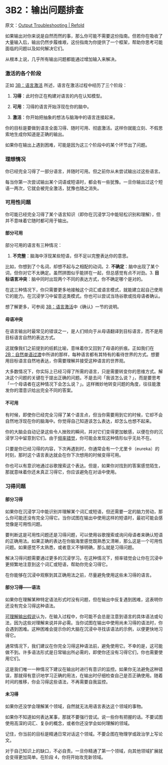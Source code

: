 # 3B2：输出问题排查

原文：[Output Troubleshooting | Refold](https://refold.la/roadmap/stage-3/b/output-troubleshooting)

如果输出对你来说是自然而然的事，那么你可能不需要这份指南。但若你在吸收了大量输入后，输出仍然步履维艰，这份指南为你提供了一个框架，帮助你思考可能面临的问题以及如何解决它们。

从根本上说，几乎所有输出问题都能通过增加输入来解决。

### 激活的各个阶段

正如 [3B：语言激活](https://refold.la/roadmap/stage-3/b/language-activation) 所述，语言在激活过程中经历了三个阶段：

1. **习得**：此时你正在构建对语言的内在认知模型。

2. **可用**：习得的语言开始浮现在你的脑中。

3. **激活**：你开始把抽象的想法与脑海中的语言连接起来。

你的目标是要做到语言全面习得、随时可用、彻底激活。这样你就能立刻、不假思索地生成你知道是正确的输出。

如果你在输出上遇到困难，可能是因为这三个阶段中的某个环节出了问题。

### 理想情况

你已经完全习得了一部分语言，并随时可用。但之前你从未尝试输出过这些语言。

每当你第一次尝试输出某个词语或短语时，都会有一些犹豫。一旦你输出过这个短语一两次，它就会被完全激活，犹豫也随之消失。

### 可用性问题

你可能已经完全习得了某个语言知识（即你在沉浸学习中能轻松识别和理解），但并不意味着它随时都可用于输出。

#### 部分可用

部分可用的语言有三种情况：

1. **不完整**：脑海中浮现某些短语，但不足以完整表达你的意思。

比如，你想到了个名词，却想不起与之相配的动词。2. **不确定**：脑中出现了某个词，但你对它不太确定。虽然拼图似乎能拼在一起，但总感觉有点不对劲。3. **目标语言冲突**：脑中同时出现两个不同的表达方式，你不确定哪个是对的。

在这三种情况下，你只需要更多地接触这个词汇或语言模式，就能建立起自己使用它的能力。在沉浸学习中留意这类模式。你也可以尝试当场谷歌或找母语者确认。

想了解更多，可参阅 [3B：语言激活](https://refold.la/roadmap/stage-3/b/language-activation)中《确认》一节的说明。

#### 母语冲突

在语言输出时最常见的错误之一，是人们倾向于从母语翻译到目标语言，而不是用目标语言自然的表达方式。

这就像我们之前提到的纸鹤比喻，意味着你又回到了母语的折痕。正如我们在 [2B：自然单语过渡](https://refold.la/roadmap/stage-2/b/casual-monolingual-transition)中所讲的那样，每种语言都有其特有的看待世界的方式。想要用目标语言自然地表达，你需要理解并接受这种语言的世界观。

大多数情况下，你实际上已经习得了所需的语言，只是需要转变你的思维方式。解决这个问题的关键在于提出正确的问题。不是去问「我该怎么说？」，而是要思考「一个母语者在这种情况下会怎么说？」。这样微妙地转变问题的角度，往往能激发你的潜意识给出完全不同的答案。

#### 不可用

有时候，即使你已经完全习得了某个语言点，但当你需要用到它的时候，它却不会自然地浮现在你的脑海中。你觉得自己知道该怎么表达，却怎么也想不起来。

你的大脑会自动记录这些令人挫败的瞬间，并对它们变得更加敏感，以便在你的沉浸学习中留意到它们。由于[频率错觉](https://refold.la/roadmap/stage-0/c/active-study#Priming)，你可能会发现这种情形似乎无处不在。

只要是你已经习得的内容，下次再遇到时，你通常会有一个尤里卡（eureka）的时刻，那时这个语言表达就会在你下次想用的时候变得可用。

你也可以有意识地通过谷歌搜索这个表达。但是，如果你对找到的答案感觉陌生，那就意味着你还未真正习得它，你应该避免在对话中使用。

### 习得问题

#### 部分习得

如果你在沉浸学习中能识别并理解某个词汇或短语，但还需要一定的脑力劳动，那么你可能还没有完全习得它。当你试图在输出中使用这样的短语时，最初可能会感觉像是可用性问题。

要判断这是可用性问题还是习得问题，可以使用谷歌搜索或询问母语者来确认短语的正确用法。如果正确的表达在你脑海里感觉既熟悉又清晰，那么这是一个可用性问题。如果感觉不太熟悉，或者意义不够明确，那么就是习得问题。

解决习得问题需要通过更多的沉浸学习。在这种情况下，频率错觉会让你在沉浸中更频繁地注意到这个词汇或短语，帮助你完全习得它。

在你能够在沉浸中观察到其正确用法之前，尽量避免使用这些未习得的语言。

#### 部分习得——语法

如果你在理解某种特定语法形式时没有问题，但在输出中反复遇到困难，这表明你还没有完全习得这种语法。

[可理解输出假说](https://en.wikipedia.org/wiki/Comprehensible_output)认为，在输入过程中，你可能不会总是注意到语言的具体语法或句法，因为这些对理解来说并非必需。当你试图在输出中使用尚未习得的语法时，你会遇到困难。这种困难会提示你的大脑在沉浸中寻找该语法的示例，以便更快地习得它。

通常情况下，我们建议在你完全习得这种语法前，避免使用它。不幸的是，这可能做不到。许多语法形式是日常输出所必需的，即使你还没有习得它们，你也需要使用它们。

这是我们唯一一种情况下建议在输出时进行有意识的监控。如果你无法避免这种错误，那就得有意识地学习正确的用法，在输出时仔细检查自己是否正确使用。随着时间的推移，你会习得这些语法，不再需要自我监控。

#### 未习得

如果你还没学会理解某个领域，自然就无法用语言表达这个领域的事物。

如果你不知道如何表达某事，那就不要强行尝试。说一些你有把握的话。不要试图使用高深的词汇、复杂的概念，或者你还没学会如何理解的领域。

记住，你当前的目标是精通日常对话这个领域。不要企图在物理学或政治学上写论文。

对于自己知识上的缺口，不必自责。一旦你精通了第一个领域，向其他领域扩展就会变得更加简单。在阶段 4，你将开始攻克新领域。